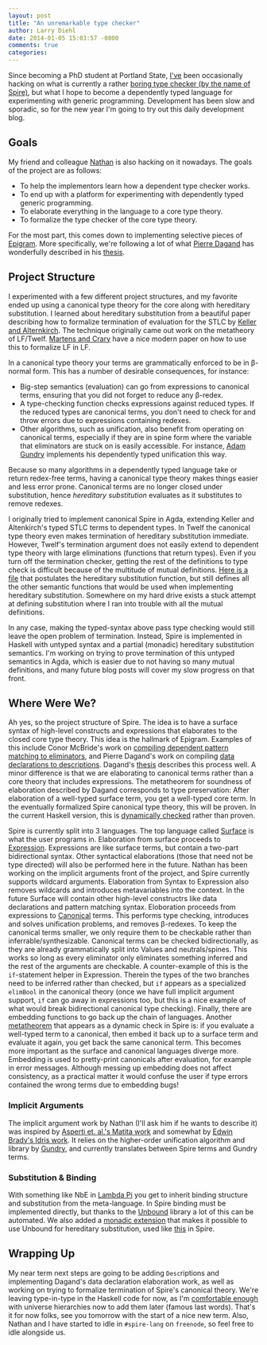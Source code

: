 ```yaml
---
layout: post
title: "An unremarkable type checker"
author: Larry Diehl
date: 2014-01-05 15:03:57 -0800
comments: true
categories: 
---
```


Since becoming a PhD student at Portland State,
[I've](https://twitter.com/larrytheliquid) been occasionally
hacking on what is currently a rather
[boring type checker (by the name of Spire)](https://github.com/spire/spire), but  what I hope
to become a dependently typed language for experimenting with generic
programming. Development has been slow and sporadic, so for the new
year I'm going to try out this daily development blog. 

## Goals

My friend and colleague [Nathan](http://web.cecs.pdx.edu/~ntc2/) is
also hacking on it nowadays. The goals of the project are as follows:

* To help the implementors learn how a dependent type checker works.
* To end up with a platform for experimenting with dependently typed
  generic programming.
* To elaborate everything in the language to a core type theory.
* To formalize the type checker of the core type theory.

For the most part, this comes down to implementing selective pieces of
[Epigram](https://code.google.com/p/epigram/).
More specifically, we're following a lot of what
[Pierre Dagand](http://gallium.inria.fr/~pdagand/) has wonderfully described
in his
[thesis](http://gallium.inria.fr/~pdagand/stuffs/thesis-2011-phd/thesis.pdf). 

## Project Structure

I experimented with a few different project structures, and my
favorite ended up using a canonical type theory for the core along
with hereditary substitution. I learned about hereditary substitution
from a beautiful paper describing how to formalize termination of
evaluation for the STLC by
[Keller and Alternkirch](http://www.cs.nott.ac.uk/~txa/publ/msfp10.pdf).
The technique originally came out work on the metatheory of LF/Twelf.
[Martens and Crary](http://www.cs.cmu.edu/~cmartens/lfinlf.pdf) have a
nice modern paper on how to use this to formalize LF in LF.

In a canonical type theory your terms are grammatically enforced to be
in β-normal form. This has a number of desirable consequences, for
instance:

* Big-step semantics (evaluation) can go from expressions to canonical
  terms, ensuring that you did not forget to reduce any β-redex. 
* A type-checking function checks expressions against reduced
  types. If the reduced types are canonical terms, you don't need to
  check for and throw errors due to expressions containing redexes.
* Other algorithms, such as unification, also benefit from operating
  on canonical terms, especially if they are in spine form where the
  variable that eliminators are stuck on is easily accessible. For
  instance,
  [Adam Gundry](https://personal.cis.strath.ac.uk/adam.gundry/thesis/)
  implements his dependently typed unification this way.

Because so many algorithms in a dependently typed language take or
return redex-free terms, having a canonical type theory makes things
easier and less error prone. Canonical terms are no
longer closed under substitution, hence _hereditary substitution_
evaluates as it substitutes to remove redexes. 

I originally tried to implement canonical Spire in Agda, extending
Keller and Altenkirch's typed STLC terms to dependent types. In Twelf
the canonical type theory even makes termination of hereditary
substitution immediate. However, Twelf's termination argument does not
easily extend to dependent type theory with
large eliminations (functions that return types). Even if you turn off
the termination checker, getting the rest of the definitions to type
check is difficult because of the multitude of mutual definitions.
[Here is a file](https://github.com/spire/spire/blob/master/formalization/agda/Spire/Operational.agda)
that postulates the hereditary substitution function, but still
defines all the other semantic functions that would be used when
implementing hereditary substitution. Somewhere on my hard drive
exists a stuck attempt at defining substitution where I ran into
trouble with all the mutual definitions.

In any case, making the typed-syntax above pass type checking would
still leave the open problem of termination. Instead, Spire is
implemented in Haskell with untyped syntax and a partial (monadic)
hereditary substitution semantics. I'm working on trying to prove
termination of this untyped semantics in Agda, which is easier due to not
having so many mutual definitions, and many future blog posts will
cover my slow progress on that front.

## Where Were We?

Ah yes, so the project structure of Spire. The idea is to have a
surface syntax of high-level constructs and expressions that
elaborates to the closed core type theory. This idea is the hallmark of
Epigram. Examples of this include Conor McBride's work on
[compiling dependent pattern matching to eliminators](http://strictlypositive.org/goguen.pdf),
and Pierre Dagand's work on compiling
[data declarations to descriptions](http://gallium.inria.fr/~pdagand/stuffs/paper-2012-data-jfla/paper.pdf).
Dagand's
[thesis](http://gallium.inria.fr/~pdagand/stuffs/thesis-2011-phd/thesis.pdf)
describes this process well. A minor difference is that we are
elaborating to canonical terms rather than a core theory that includes
expressions. The metatheorem for soundness of elaboration described
by Dagand corresponds to type preservation: After elaboration of a
well-typed surface term, you get a well-typed core term. In the
eventually formalized Spire canonical type theory, this will be
proven. In the current Haskell version, this is
[dynamically checked](https://github.com/spire/spire/blob/f948548c4b5793fdc042989404f4aad49a5015cc/src/Spire/Pipeline.hs#L29)
rather than proven.

Spire is currently split into 3 languages. The top language called
[Surface](https://github.com/spire/spire/blob/f948548c4b5793fdc042989404f4aad49a5015cc/src/Spire/Surface/Types.hs)
is what the user programs in. Elaboration from surface proceeds to
[Expression](https://github.com/spire/spire/blob/f948548c4b5793fdc042989404f4aad49a5015cc/src/Spire/Expression/Types.hs).
Expressions are like surface terms, but contain a two-part bidirectional
syntax. Other syntactical elaborations (those that need not be type directed) will also be performed here
in the future. Nathan has been working on the implicit arguments front
of the project, and Spire currently supports wildcard arguments.
Elaboration from Syntax to Expression also removes wildcards and
introduces metavariables into the context. In the future Surface will
contain other high-level constructrs like data declarations and
pattern matching syntax. Eloboration proceeds from expressions to
[Canonical](https://github.com/spire/spire/blob/master/src/Spire/Canonical/Types.hs)
terms. This performs type checking, introduces and solves unification
problems, and removes β-redexes. To keep the canonical terms smaller,
we only require them to be checkable rather than
inferrable/synthesizable. Canonical terms can be checked
bidirectionally, as they are already grammatically split into Values
and neutrals/spines. This works so long as every eliminator only
eliminates something inferred and the rest of the arguments are
checkable. A counter-example of this is the `if`-statement helper in
Expression. Therein the types of the two branches need to be inferred
rather than checked, but `if` appears as a specialized `elimBool` in
the canonical theory (once we have full implicit argument support,
`if` can go away in expressions too, but this is a nice example of what
would break bidirectional canonical type checking). Finally,
there are embedding functions to go back up the chain of languages. Another
[metatheorem](https://github.com/spire/spire/blob/f948548c4b5793fdc042989404f4aad49a5015cc/src/Spire/Pipeline.hs#L30)
that appears as a dynamic check in Spire is: if you evaluate a
well-typed term to a canonical, then embed it back up to a surface
term and evaluate it again, you get back the same canonical term. This
becomes more important as the surface and canonical languages diverge
more. Embedding is used to pretty-print canonicals after evaluation,
for example in error messages. Although messing up embedding does not
affect consistency, as a practical matter it would confuse the user if
type errors contained the wrong terms due to embedding bugs! 

### Implicit Arguments

The implicit argument work by Nathan (I'll ask him if he wants to
describe it) was inspired by [Asperti et. al.'s Matita work](http://arxiv.org/abs/1202.4905)
and somewhat by
[Edwin Brady's Idris work](http://eb.host.cs.st-andrews.ac.uk/drafts/impldtp.pdf). It
relies on the higher-order unification algorithm and library by
[Gundry](https://github.com/adamgundry/type-inference), and currently
translates between Spire terms and Gundry terms.

### Substitution & Binding

With something like NbE in
[Lambda Pi](http://www.andres-loeh.de/LambdaPi/)
you get to inherit  binding
structure and substitution from the meta-language. In Spire binding must be implemented
directly, but thanks to the
[Unbound](http://hackage.haskell.org/package/unbound) library a lot of
this can be automated. We also added a
[monadic extension](https://github.com/spire/substM)
that makes it possible to
use Unbound for hereditary substitution, used like
[this](https://github.com/spire/spire/blob/f948548c4b5793fdc042989404f4aad49a5015cc/src/Spire/Canonical/Evaluator.hs#L23)
in Spire.

## Wrapping Up

My near term next steps are going to be adding `Desc`riptions and implementing Dagand's data
declaration elaboration work, as well as working on trying to
formalize termination of Spire's canonical theory. We're leaving
type-in-type in the Haskell code for now, as I'm
[comfortable enough](https://github.com/larrytheliquid/leveling-up)
with universe hierarchies now to add them later (famous last words).
That's it for now folks, see you tomorrow with the start of a nice new
term. Also, Nathan and I have started to idle in `#spire-lang` on
`freenode`, so feel free to idle alongside us.
